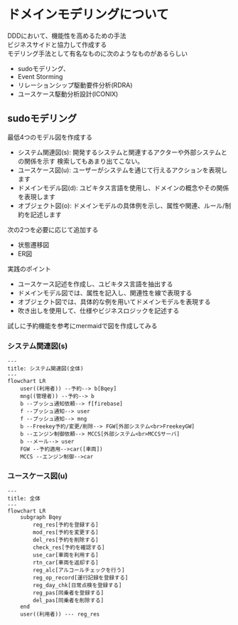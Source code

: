 # ドメインモデリングについて

DDDにおいて、機能性を高めるための手法  
ビジネスサイドと協力して作成する  
モデリング手法として有名なものに次のようなものがあるらしい

- sudoモデリング、
- Event Storming
- リレーションシップ駆動要件分析(RDRA)
- ユースケース駆動分析設計(ICONIX)

## sudoモデリング

最低4つのモデル図を作成する

- システム関連図(s): 開発するシステムと関連するアクターや外部システムとの関係を示す 検索してもあまり出てこない。
- ユースケース図(u): ユーザーがシステムを通じて行えるアクションを表現します
- ドメインモデル図(d): ユビキタス言語を使用し、ドメインの概念やその関係を表現します
- オブジェクト図(o): ドメインモデルの具体例を示し、属性や関連、ルール/制約を記述します

次の2つを必要に応じて追加する

- 状態遷移図
- ER図

実践のポイント

- ユースケース記述を作成し、ユビキタス言語を抽出する
- ドメインモデル図では、属性を記入し、関連性を線で表現する
- オブジェクト図では、具体的な例を用いてドメインモデルを表現する
- 吹き出しを使用して、仕様やビジネスロジックを記述する

試しに予約機能を参考にmermaidで図を作成してみる

### システム関連図(s)


```mermaid
---
title: システム関連図(全体)
---
flowchart LR
    user((利用者)) --予約--> b[Bqey]
    mng((管理者)) --予約--> b
    b --プッシュ通知依頼--> f[firebase]
    f --プッシュ通知--> user
    f --プッシュ通知--> mng
    b --Freekey予約/変更/削除--> FGW[外部システム<br>FreekeyGW]
    b --エンジン制御依頼--> MCCS[外部システム<br>MCCSサーバ]
    b --メール--> user
    FGW --予約適用-->car([車両])
    MCCS --エンジン制御-->car
```

### ユースケース図(u)

```mermaid
---
title: 全体
---
flowchart LR
    subgraph Bqey
        reg_res[予約を登録する]
        mod_res[予約を変更する]
        del_res[予約を削除する]
        check_res[予約を確認する]
        use_car[車両を利用する]
        rtn_car[車両を返却する]
        reg_alc[アルコールチェックを行う]
        reg_op_record[運行記録を登録する]
        reg_day_chk[日常点検を登録する]
        reg_pas[同乗者を登録する]
        del_pas[同乗者を削除する]
    end
    user((利用者)) --- reg_res
```

